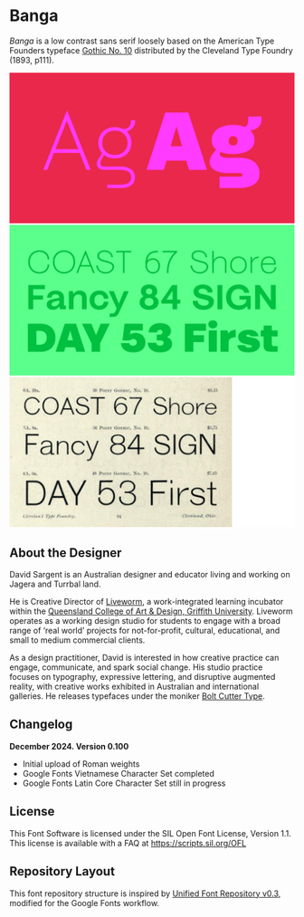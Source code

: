 # Banga

_Banga_ is a low contrast sans serif loosely based on the American Type Founders typeface [Gothic No. 10](https://archive.org/details/ATF1893ClevelandSpecimen/mode/2up) distributed by the Cleveland Type Foundry (1893, p111).

![Sample Image](documentation/BangaGitHubSampleImage-1.png)
![Sample Image](documentation/BangaGitHubSampleImage-2.png)
![Sample Image](documentation/BangaGitHubSampleImage-3.png)

## About the Designer

David Sargent is an Australian designer and educator living and working on Jagera and Turrbal land. 

He is Creative Director of [Liveworm](https://liveworm.com.au), a work-integrated learning incubator within the [Queensland College of Art & Design, Griffith University](https://www.griffith.edu.au/arts-education-law/queensland-college-art-design). Liveworm operates as a working design studio for students to engage with a broad range of ‘real world’ projects for not-for-profit, cultural, educational, and small to medium commercial clients. 

As a design practitioner, David is interested in how creative practice can engage, communicate, and spark social change. His studio practice focuses on typography, expressive lettering, and disruptive augmented reality, with creative works exhibited in Australian and international galleries. He releases typefaces under the moniker [Bolt Cutter Type](https://boltcuttertype.com).

## Changelog

**December 2024. Version 0.100**
* Initial upload of Roman weights
* Google Fonts Vietnamese Character Set completed
* Google Fonts Latin Core Character Set still in progress

## License

This Font Software is licensed under the SIL Open Font License, Version 1.1.
This license is available with a FAQ at
https://scripts.sil.org/OFL

## Repository Layout

This font repository structure is inspired by [Unified Font Repository v0.3](https://github.com/unified-font-repository/Unified-Font-Repository), modified for the Google Fonts workflow.
